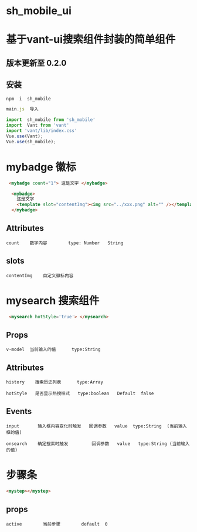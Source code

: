 # sh_mobile_ui

# 基于vant-ui搜索组件封装的简单组件
##  版本更新至  0.2.0
## 安装
```js
npm  i  sh_mobile    
```
```js
main.js  导入

import  sh_mobile from 'sh_mobile'
import  Vant from 'vant'
import 'vant/lib/index.css'
Vue.use(Vant);
Vue.use(sh_mobile); 
```
# mybadge   徽标

```html
 <mybadge count="1"> 这是文字 </mybadge>

  <mybadge>
    这是文字
    <template slot="contentImg"><img src="../xxx.png" alt="" /></template>
  </mybadge>
```
## Attributes
```
count    数字内容        type: Number   String
```

## slots
```
contentImg    自定义徽标内容 
```



# mysearch  搜索组件

```html
 <mysearch hotStyle='true'> </mysearch>
```
 
## Props
```
v-model  当前输入的值      type:String  

```

## Attributes
```
history    搜索历史列表      type:Array
```
```
hotStyle   是否显示热搜样式   type:boolean   Default  false
```

## Events
``` 
input      	输入框内容变化时触发   回调参数   value  type:String  (当前输入框的值)
```
```
onsearch    确定搜索时触发         回调参数   value   type:String (当前输入的值)   
```
# 步骤条

```html
<mystep></mystep> 
```
## props
```
active        当前步骤        default  0
```
